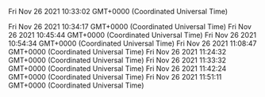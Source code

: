 Fri Nov 26 2021 10:33:02 GMT+0000 (Coordinated Universal Time)

Fri Nov 26 2021 10:34:17 GMT+0000 (Coordinated Universal Time)
Fri Nov 26 2021 10:45:44 GMT+0000 (Coordinated Universal Time)
Fri Nov 26 2021 10:54:34 GMT+0000 (Coordinated Universal Time)
Fri Nov 26 2021 11:08:47 GMT+0000 (Coordinated Universal Time)
Fri Nov 26 2021 11:24:32 GMT+0000 (Coordinated Universal Time)
Fri Nov 26 2021 11:33:32 GMT+0000 (Coordinated Universal Time)
Fri Nov 26 2021 11:42:24 GMT+0000 (Coordinated Universal Time)
Fri Nov 26 2021 11:51:11 GMT+0000 (Coordinated Universal Time)